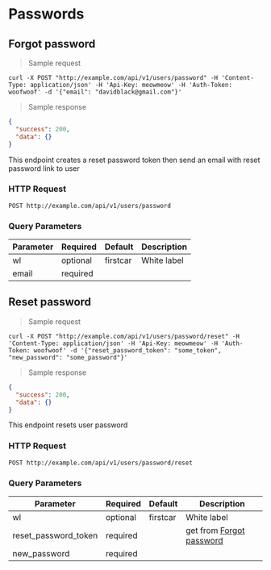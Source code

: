 # Passwords

## Forgot password

> Sample request

```shell
curl -X POST "http://example.com/api/v1/users/password" -H 'Content-Type: application/json' -H 'Api-Key: meowmeow' -H 'Auth-Token: woofwoof' -d '{"email": "davidblack@gmail.com"}'
```

> Sample response

```json
{
  "success": 200,
  "data": {}
}
```

This endpoint creates a reset password token then send an email with reset password link to user

### HTTP Request

`POST http://example.com/api/v1/users/password`

### Query Parameters

Parameter | Required | Default | Description
--------- | ------- | ------- | -----------
wl | optional | firstcar | White label
email | required | |


## Reset password

> Sample request

```shell
curl -X POST "http://example.com/api/v1/users/password/reset" -H 'Content-Type: application/json' -H 'Api-Key: meowmeow' -H 'Auth-Token: woofwoof' -d '{"reset_password_token": "some_token", "new_password": "some_password"}'
```

> Sample response

```json
{
  "success": 200,
  "data": {}
}
```

This endpoint resets user password

### HTTP Request

`POST http://example.com/api/v1/users/password/reset`

### Query Parameters

Parameter | Required | Default | Description
--------- | ------- | ------- | -----------
wl | optional | firstcar | White label
reset_password_token | required | | get from [Forgot password](#forgot-password)
new_password | required | |
